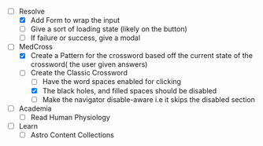 - [ ] Resolve
	- [x] Add Form to wrap the input
	- [ ] Give a sort of loading state (likely on the button)
	- [ ] If failure or success, give a modal
- [ ] MedCross
	- [x] Create a Pattern for the crossword based off the current state of the crossword( the user given answers)
	- [ ] Create the Classic Crossword
		- [ ] Have the word spaces enabled for clicking
		- [x] The black holes, and filled spaces should be disabled
		- [ ] Make the navigator disable-aware i.e it skips the disabled section
- [ ] Academia
	- [ ] Read Human Physiology
- [ ] Learn
	- [ ] Astro Content Collections 